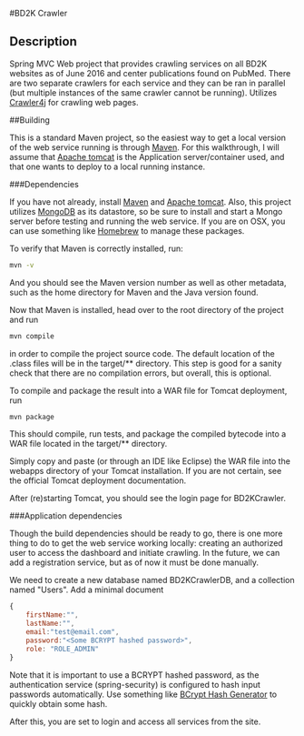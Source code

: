 #BD2K Crawler
## Description

Spring MVC Web project that provides crawling services on all BD2K websites as of June 2016 and center publications found on PubMed. There are two separate crawlers for each service and they can be ran in parallel (but multiple instances of the same crawler cannot be running). Utilizes [Crawler4j](https://github.com/yasserg/crawler4j) for crawling web pages.

##Building

This is a standard Maven project, so the easiest way to get a local version of the web service running is through [Maven](https://maven.apache.org/). For this walkthrough, I will assume that [Apache tomcat](http://tomcat.apache.org/) is the Application server/container used, and that one wants to deploy to a local running instance.

###Dependencies

If you have not already, install [Maven](https://maven.apache.org/) and [Apache tomcat](http://tomcat.apache.org/). Also, this project utilizes [MongoDB](https://www.mongodb.com/) as its datastore, so be sure to install and start a Mongo server before testing and running the web service. If you are on OSX, you can use something like [Homebrew](http://brew.sh/) to manage these packages.

To verify that Maven is correctly installed, run:

```bash
mvn -v
```

And you should see the Maven version number as well as other metadata, such as the home directory for Maven and the Java version found.

Now that Maven is installed, head over to the root directory of the project and run

```bash
mvn compile
```

in order to compile the project source code. The default location of the .class files will be in the target/** directory. This step is good for a sanity check that there are no compilation errors, but overall, this is optional.

To compile and package the result into a WAR file for Tomcat deployment, run

```bash
mvn package
```

This should compile, run tests, and package the compiled bytecode into a WAR file located in the target/** directory.

Simply copy and paste (or through an IDE like Eclipse) the WAR file into the webapps directory of your Tomcat installation. If you are not certain, see the official Tomcat deployment documentation.

After (re)starting Tomcat, you should see the login page for BD2KCrawler.

###Application dependencies

Though the build dependencies should be ready to go, there is one more thing to do to get the web service working locally: creating an authorized user to access the dashboard and initiate crawling. In the future, we can add a registration service, but as of now it must be done manually.

We need to create a new database named BD2KCrawlerDB, and a collection named "Users". Add a minimal document 

```javascript
{
	firstName:"",
	lastName:"",
	email:"test@email.com",
	password:"<Some BCRYPT hashed password>",
	role: "ROLE_ADMIN" 
}
```

Note that it is important to use a BCRYPT hashed password, as the authentication service (spring-security) is configured to hash input passwords automatically. Use something like [BCrypt Hash Generator](http://bcrypthashgenerator.apphb.com/) to quickly obtain some hash.

After this, you are set to login and access all services from the site.